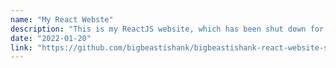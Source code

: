 ```yaml
---
name: "My React Webste"
description: "This is my ReactJS website, which has been shut down for some reason. The link is not to the website, but its source code. The website is no longer deployed. You can still use it for your personal website."
date: "2022-01-20"
link: "https://github.com/bigbeastishank/bigbeastishank-react-website-sc"
---
```

